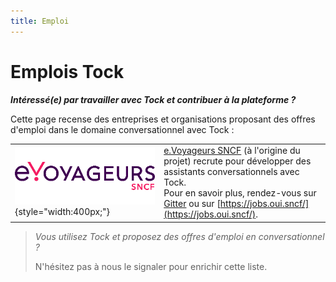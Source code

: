 ```yaml
---
title: Emploi
---
```


# Emplois Tock

***Intéressé(e) par travailler avec Tock et contribuer à la plateforme ?***

Cette page recense des entreprises et organisations proposant des offres d'emploi dans le domaine conversationnel avec Tock :

| |  |
|------|-------------|
| ![logo E.SNCF](../img/sncf.png "E.SNCF"){style="width:400px;"} | [e.Voyageurs SNCF](https://www.sncf.com/fr/groupe/newsroom/e-voyageurs-sncf) (à l'origine du projet) recrute pour développer des assistants conversationnels avec Tock.<br/> Pour en savoir plus, rendez-vous sur [Gitter](https://gitter.im/tockchat/Lobby) ou sur [https://jobs.oui.sncf/](https://jobs.oui.sncf/). |

> _Vous utilisez Tock et proposez des offres d'emploi en conversationnel ?_
>
> N'hésitez pas à nous le signaler pour enrichir cette liste.
